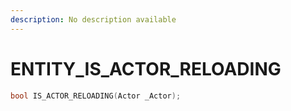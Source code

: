 ```yaml
---
description: No description available 
---
```


# ENTITY\_IS_ACTOR_RELOADING

```cpp
bool IS_ACTOR_RELOADING(Actor _Actor);
```